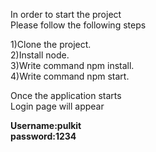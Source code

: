 In order to start the project<br>
Please follow the following steps<br>

1)Clone the project.<br>
2)Install node.<br>
3)Write command npm install.<br>
4)Write command npm start.<br>

Once the application starts<br>
Login page will appear <br>


**Username:pulkit<br>
password:1234**
